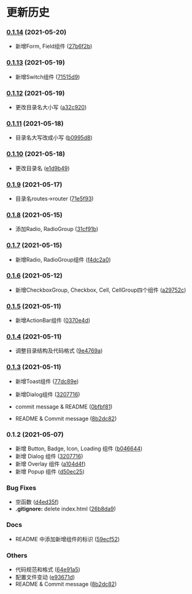 # 更新历史 


### [0.1.14](https://github.com/rancui/vant-react/compare/v0.1.13...v0.1.14) (2021-05-20)


* 新增Form, Field组件 ([27b6f2b](https://github.com/rancui/vant-react/commit/27b6f2b6f752b8d95c8b539f1bda6cc2076df98f))

### [0.1.13](https://github.com/rancui/vant-react/compare/v0.1.12...v0.1.13) (2021-05-19)


* 新增Switch组件 ([71515d9](https://github.com/rancui/vant-react/commit/71515d97bff4960454915c349234b9fbc6a9d2de))

### [0.1.12](https://github.com/rancui/vant-react/compare/v0.1.11...v0.1.12) (2021-05-19)


* 更改目录名大小写 ([a32c920](https://github.com/rancui/vant-react/commit/a32c920073596a8194aafa1067858c028f81a778))

### [0.1.11](https://github.com/rancui/vant-react/compare/v0.1.10...v0.1.11) (2021-05-18)


* 目录名大写改成小写 ([b0995d8](https://github.com/rancui/vant-react/commit/b0995d8387a03ad81ebd8d09665886dabf64c2e0))

### [0.1.10](https://github.com/rancui/vant-react/compare/v0.1.9...v0.1.10) (2021-05-18)


* 更改目录名 ([e1d9b49](https://github.com/rancui/vant-react/commit/e1d9b4948e9da3366fd7a5f5a1d6f808440dfa0a))

### [0.1.9](https://github.com/rancui/vant-react/compare/v0.1.8...v0.1.9) (2021-05-17)


* 目录名routes->router ([71e5f93](https://github.com/rancui/vant-react/commit/71e5f931e1dad29085a6271b5a3a281215876a62))

### [0.1.8](https://github.com/rancui/vant-react/compare/v0.1.7...v0.1.8) (2021-05-15)


* 添加Radio, RadioGroup ([31cf91b](https://github.com/rancui/vant-react/commit/31cf91b11ef0eedee51c6848e2fe02a9cd7ca31a))

### [0.1.7](https://github.com/rancui/vant-react/compare/v0.1.6...v0.1.7) (2021-05-15)


* 新增Radio, RadioGroup组件 ([f4dc2a0](https://github.com/rancui/vant-react/commit/f4dc2a0977c327e248b01c3f70f85f3cd17c6bf6))

### [0.1.6](https://github.com/rancui/vant-react/compare/v0.1.5...v0.1.6) (2021-05-12)


* 新增CheckboxGroup, Checkbox, Cell, CellGroup四个组件 ([a29752c](https://github.com/rancui/vant-react/commit/a29752c80b8f6ed09d78ad1b8d8e4f95732d4d6b))

### [0.1.5](https://github.com/rancui/vant-react/compare/v0.1.4...v0.1.5) (2021-05-11)


* 新增ActionBar组件 ([0370e4d](https://github.com/rancui/vant-react/commit/0370e4d07a0ab8aff8e3af39e33b64e7d6821938))

### [0.1.4](https://github.com/rancui/vant-react/compare/v0.1.3...v0.1.4) (2021-05-11)


* 调整目录结构及代码格式 ([9e4769a](https://github.com/rancui/vant-react/commit/9e4769ab4e12797c37e518deb153e5fb36d5dc4d))

### [0.1.3](https://github.com/rancui/vant-react/compare/v0.1.1...v0.1.3) (2021-05-11)


* 新增Toast组件 ([77dc89e](https://github.com/rancui/vant-react/commit/77dc89e8b43a8914983dcb33575c2ddd5c3c4ad7))
* 新增Dialog组件 ([3207716](https://github.com/rancui/vant-react/commit/3207716257739da4e15a44bf21938804a5c12166))

* commit message & README ([0bfbf81](https://github.com/rancui/vant-react/commit/0bfbf814a649918f76b5982aa2a0371a9b0c47ac))
* README & Commit message ([8b2dc82](https://github.com/rancui/vant-react/commit/8b2dc82ea36a6471d39910e9f237defe5f41306a))

### 0.1.2 (2021-05-07)

-   新增 Button, Badge, Icon, Loading 组件 ([b046644](https://github.com/rancui/vant-react/commit/b0466442fc1dcd005cc1b090bdeb5036164f1a8b))
-   新增 Dialog 组件 ([3207716](https://github.com/rancui/vant-react/commit/3207716257739da4e15a44bf21938804a5c12166))
-   新增 Overlay 组件 ([a104d4f](https://github.com/rancui/vant-react/commit/a104d4feb081e88dbee4b8c3356f6906859102be))
-   新增 Popup 组件 ([d50ec25](https://github.com/rancui/vant-react/commit/d50ec25f31e3f8bbd542c402f6e3faef2f5940e5))

### Bug Fixes

-   空函数 ([d4ed35f](https://github.com/rancui/vant-react/commit/d4ed35f85a57f51ae8eeabb3f2143d8eba54f728))
-   **.gitignore:** delete index.html ([26b8da9](https://github.com/rancui/vant-react/commit/26b8da9c13ea3431220c82a95296c3869bf353be))

### Docs

-   README 中添加新增组件的标识 ([59ecf52](https://github.com/rancui/vant-react/commit/59ecf52458998e1130b4b1956f1eaa28fcb226cf))

### Others

-   代码规范和格式 ([64e91a5](https://github.com/rancui/vant-react/commit/64e91a57b35c2b614c64a38bb9996ad70dc1320b))
-   配置文件变动 ([e93671d](https://github.com/rancui/vant-react/commit/e93671d5f7ea717806a634f957c52323df863614))
-   README & Commit message ([8b2dc82](https://github.com/rancui/vant-react/commit/8b2dc82ea36a6471d39910e9f237defe5f41306a))
